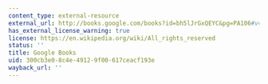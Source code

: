 ```yaml
---
content_type: external-resource
external_url: http://books.google.com/books?id=bh5lJrGxQEYC&pg=PA106#v=onepage
has_external_license_warning: true
license: https://en.wikipedia.org/wiki/All_rights_reserved
status: ''
title: Google Books
uid: 300cb3e0-8c4e-4912-9f00-617ceacf193e
wayback_url: ''
---
```

